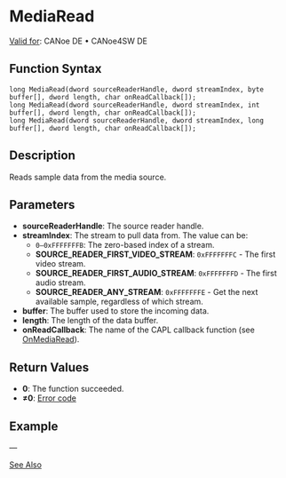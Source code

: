 # MediaRead

[Valid for](../../../Shared/FeatureAvailability.md): CANoe DE • CANoe4SW DE

## Function Syntax

```plaintext
long MediaRead(dword sourceReaderHandle, dword streamIndex, byte buffer[], dword length, char onReadCallback[]);
long MediaRead(dword sourceReaderHandle, dword streamIndex, int buffer[], dword length, char onReadCallback[]);
long MediaRead(dword sourceReaderHandle, dword streamIndex, long buffer[], dword length, char onReadCallback[]);
```

## Description

Reads sample data from the media source.

## Parameters

- **sourceReaderHandle**: The source reader handle.
- **streamIndex**: The stream to pull data from. The value can be:
  - `0–0xFFFFFFFB`: The zero-based index of a stream.
  - **SOURCE_READER_FIRST_VIDEO_STREAM**: `0xFFFFFFFC` - The first video stream.
  - **SOURCE_READER_FIRST_AUDIO_STREAM**: `0xFFFFFFFD` - The first audio stream.
  - **SOURCE_READER_ANY_STREAM**: `0xFFFFFFFE` - Get the next available sample, regardless of which stream.
- **buffer**: The buffer used to store the incoming data.
- **length**: The length of the data buffer.
- **onReadCallback**: The name of the CAPL callback function (see [OnMediaRead](../EventProcedures/CAPLfunctionOnMediaRead.md)).

## Return Values

- **0**: The function succeeded.
- **≠0**: [Error code](../CAPLfunctionsMediaErrorCodes.md)

## Example

—

[See Also](javascript:void(0);)
